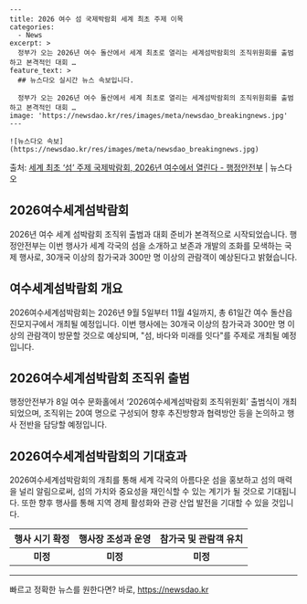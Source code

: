     ---
    title: 2026 여수 섬 국제박람회 세계 최초 주제 이목
    categories:
      - News
    excerpt: >
      정부가 오는 2026년 여수 돌산에서 세계 최초로 열리는 세계섬박람회의 조직위원회를 출범하고 본격적인 대회 …
    feature_text: >
      ## 뉴스다오 실시간 뉴스 속보입니다.
    
      정부가 오는 2026년 여수 돌산에서 세계 최초로 열리는 세계섬박람회의 조직위원회를 출범하고 본격적인 대회 …
    image: 'https://newsdao.kr/res/images/meta/newsdao_breakingnews.jpg'
    ---
    
    ![뉴스다오 속보](https://newsdao.kr/res/images/meta/newsdao_breakingnews.jpg)

<p>출처: <a href="https://newsdao.kr/2754" rel="dofollow">세계 최초 ‘섬’ 주제 국제박람회, 2026년 여수에서 열린다 - 행정안전부</a> | 뉴스다오</p>

<h2 data-ke-size="size26">2026여수세계섬박람회</h2>
<p data-ke-size="size16">2026년 여수 세계 섬박람회 조직위 출범과 대회 준비가 본격적으로 시작되었습니다. 행정안전부는 이번 행사가 세계 각국의 섬을 소개하고 보존과 개발의 조화를 모색하는 국제 행사로, 30개국 이상의 참가국과 300만 명 이상의 관람객이 예상된다고 밝혔습니다.</p>

<h2 data-ke-size="size24">여수세계섬박람회 개요</h2>
<p data-ke-size="size16">2026여수세계섬박람회는 2026년 9월 5일부터 11월 4일까지, 총 61일간 여수 돌산읍 진모지구에서 개최될 예정입니다. 이번 행사에는 30개국 이상의 참가국과 300만 명 이상의 관람객이 방문할 것으로 예상되며, "섬, 바다와 미래를 잇다"를 주제로 개최될 예정입니다.</p>

<h2 data-ke-size="size24">2026여수세계섬박람회 조직위 출범</h2>
<p data-ke-size="size16">행정안전부가 8일 여수 문화홀에서 ‘2026여수세계섬박람회 조직위원회’ 출범식이 개최되었으며, 조직위는 20여 명으로 구성되어 향후 추진방향과 협력방안 등을 논의하고 행사 전반을 담당할 예정입니다.</p>

<h2 data-ke-size="size24">2026여수세계섬박람회의 기대효과</h2>
<p data-ke-size="size16">2026여수세계섬박람회의 개최를 통해 세계 각국의 아름다운 섬을 홍보하고 섬의 매력을 널리 알림으로써, 섬의 가치와 중요성을 재인식할 수 있는 계기가 될 것으로 기대됩니다. 또한 향후 행사를 통해 지역 경제 활성화와 관광 산업 발전을 기대할 수 있을 것입니다.</p>

<table>
	<thead>
		<tr>
			<th scope="col"><b>행사 시기 확정</b></th>
			<th scope="col"><b>행사장 조성과 운영</b></th>
			<th scope="col"><b>참가국 및 관람객 유치</b></th>
		</tr>
	</thead>
	<tbody>
		<tr>
			<td style="text-align: center; height: 17px;"><b>미정</b></td>
			<td style="text-align: center; height: 17px;"><b>미정</b></td>
			<td style="text-align: center; height: 17px;"><b>미정</b></td>
		</tr>
	</tbody>
</table>

<hr></hr> 

빠르고 정확한 뉴스를 원한다면? 바로, <a href="https://newsdao.kr" rel="dofollow">https://newsdao.kr</a>


    
